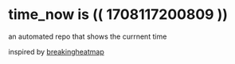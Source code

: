 # time_now is (( 1708117200809 ))

an automated repo that shows the currnent time

inspired by [breakingheatmap](https://github.com/breakingheatmap/breakingheatmap)